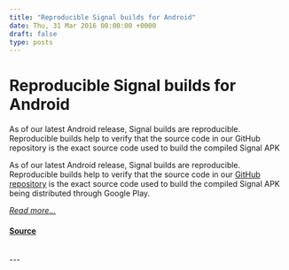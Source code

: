 ```yaml
---
title: "Reproducible Signal builds for Android"
date: Thu, 31 Mar 2016 00:00:00 +0000
draft: false
type: posts
---
```

# Reproducible Signal builds for Android





 As of our latest Android release, Signal builds are reproducible. Reproducible builds help to verify that the source code in our GitHub repository is the exact source code used to build the compiled Signal APK

As of our latest Android release, Signal builds are reproducible. Reproducible builds help to verify that the source code in our [GitHub repository](https://github.com/signalapp/Signal-Android) is the exact source code used to build the compiled Signal APK being distributed through Google Play.

[_Read more..._](https://signal.org/blog/reproducible-android/)

#### [Source](https://signal.org/blog/reproducible-android/)

<br/>
---
